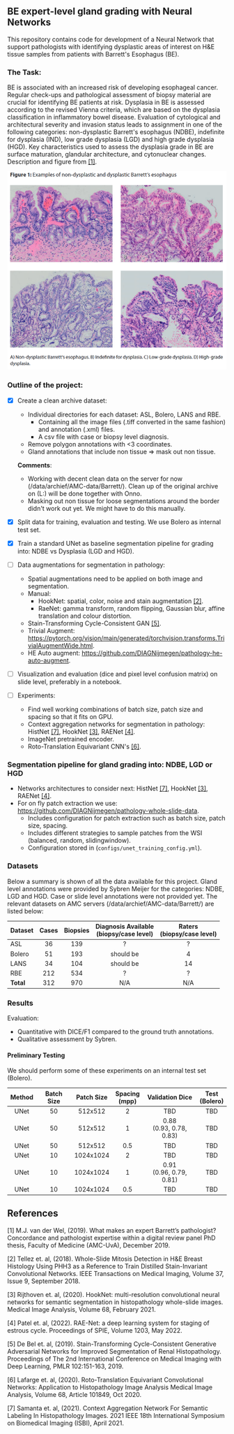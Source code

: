 ## BE expert-level gland grading with Neural Networks
This repository contains code for development of a Neural Network that support pathologists with identifying dysplastic 
areas of interest on H&E tissue samples from patients with Barrett's Esophagus (BE). 

### The Task:
BE is associated with an increased risk of developing esophageal cancer. Regular check-ups and pathological assessment of biopsy material are crucial for identifying BE patients at risk.
Dysplasia in BE is assessed according to the revised Vienna criteria, which are based on the dysplasia classification in inflammatory bowel disease. Evaluation of cytological and architectural severity and invasion status leads to assignment in
one of the following categories: non-dysplastic Barrett's esophagus (NDBE), indefinite for dysplasia (IND), low grade dysplasia (LGD) and high grade dysplasia (HGD). Key characteristics used to assess the
dysplasia grade in BE are surface maturation, glandular architecture, and cytonuclear changes. Description and figure from [[1]](#1).


![](images/examples_grading_BE.png)


### Outline of the project:

- [x] Create a clean archive dataset:
    * Individual directories for each dataset: ASL, Bolero, LANS and RBE.
        * Containing all the image files (.tiff converted in the same fashion) and annotation (.xml) files.
        * A csv file with case or biopsy level diagnosis.
    * Remove polygon annotations with <3 coordinates.
    * Gland annotations that include non tissue => mask out non tissue.
  
    **Comments**: 
     * Working with decent clean data on the server for now (/data/archief/AMC-data/Barrett/). Clean up of the original archive on (L:) will be done together with Onno.
     * Masking out non tissue for loose segmentations around the border didn't work out yet. We might have to do this manually.
- [x] Split data for training, evaluation and testing. We use Bolero as internal test set.
- [x] Train a standard UNet as baseline segmentation pipeline for grading into: NDBE vs Dysplasia (LGD and HGD).
- [ ] Data augmentations for segmentation in pathology:
    * Spatial augmentations need to be applied on both image and segmentation.
    * Manual:
      - HookNet: spatial, color, noise and stain augmentation [[2]](#2). 
      - RaeNet: gamma transform, random flipping, Gaussian blur, affine translation and colour distortion.
    * Stain-Transforming Cycle-Consistent GAN [[5]](#5).
    * Trivial Augment: https://pytorch.org/vision/main/generated/torchvision.transforms.TrivialAugmentWide.html.
    * HE Auto augment: https://github.com/DIAGNijmegen/pathology-he-auto-augment.
- [ ] Visualization and evaluation (dice and pixel level confusion matrix) on slide level, preferably in a notebook.
- [ ] Experiments:
  * Find well working combinations of batch size, patch size and spacing so that it fits on GPU.
  * Context aggregation networks for segmentation in pathology: HistNet [[7]](#7), HookNet [[3]](#3), RAENet [[4]](#4).
  * ImageNet pretrained encoder.
  * Roto-Translation Equivariant CNN's [[6]](#6).
  
### Segmentation pipeline for gland grading into: NDBE, LGD or HGD
* Networks architectures to consider next: HistNet [[7]](#7), HookNet [[3]](#3), RAENet [[4]](#4).
* For on fly patch extraction we use: https://github.com/DIAGNijmegen/pathology-whole-slide-data.
  * Includes configuration for patch extraction such as batch size, patch size, spacing.
  * Includes different strategies to sample patches from the WSI (balanced, random, slidingwindow).
  * Configuration stored in (`configs/unet_training_config.yml`).

### Datasets 
Below a summary is shown of all the data available for this project. Gland level annotations were provided by Sybren Meijer for the categories: NDBE, LGD and HGD.
Case or slide level annotations were not provided yet. The relevant datasets on AMC servers (/data/archief/AMC-data/Barrett/) are listed below:

| Dataset   | Cases | Biopsies | Diagnosis Available<br/>(biopsy/case level) | Raters<br/>(biopsy/case level) |
|-----------|:-----:|:--------:|:-------------------------------------------:|:------------------------------:|
| ASL       |  36   |   139    |                      ?                      |               ?                |
| Bolero    |  51   |   193    |                  should be                  |               4                |
| LANS      |  34   |   104    |                  should be                  |               14               |
| RBE       |  212  |   534    |                      ?                      |               ?                |
| **Total** |  312  |   970    |                     N/A                     |              N/A               |


### Results
Evaluation:
  * Quantitative with DICE/F1 compared to the ground truth annotations.
  * Qualitative assessment by Sybren.

#### Preliminary Testing
We should perform some of these experiments on an internal test set (Bolero).

| Method | Batch Size | Patch Size | Spacing <br/> (mpp) |        Validation Dice        | Test <br/> (Bolero) |
|:------:|:----------:|:----------:|:-------------------:|:-----------------------------:|:-------------------:|
|  UNet  |     50     |  512x512   |          2          |              TBD              |         TBD         |
|  UNet  |     50     |  512x512   |          1          |        0.88  <br/> (0.93, 0.78, 0.83)         |         TBD         | 
|  UNet  |     50     |  512x512   |         0.5         |              TBD              |         TBD         |
|  UNet  |     10     | 1024x1024  |          2          |              TBD              |         TBD         |
|  UNet  |     10     | 1024x1024  |          1          | 0.91 <br/> (0.96, 0.79, 0.81) |         TBD         |
|  UNet  |     10     | 1024x1024  |         0.5         |              TBD              |         TBD         |


## References
<a id="1">[1]</a> 
M.J. van der Wel, (2019). 
What makes an expert Barrett’s pathologist? Concordance and pathologist expertise within a digital review panel
PhD thesis, Faculty of Medicine (AMC-UvA), December 2019.

<a id="2">[2]</a> 
Tellez et. al, (2018). 
Whole-Slide Mitosis Detection in H&E Breast Histology Using PHH3 as a Reference to Train Distilled Stain-Invariant Convolutional Networks.
IEEE Transactions on Medical Imaging, Volume 37, Issue 9, September 2018.

<a id="3">[3]</a> 
Rijthoven et. al, (2020). 
HookNet: multi-resolution convolutional neural networks for semantic segmentation in histopathology whole-slide images. 
Medical Image Analysis, Volume 68, February 2021.

<a id="4">[4]</a> 
Patel et. al, (2022). 
RAE-Net: a deep learning system for staging of estrous cycle. 
Proceedings of SPIE, Volume 1203, May 2022.

<a id="5">[5]</a> 
De Bel et. al, (2019). 
Stain-Transforming Cycle-Consistent Generative Adversarial Networks for Improved Segmentation of Renal Histopathology.
Proceedings of The 2nd International Conference on Medical Imaging with Deep Learning, PMLR 102:151-163, 2019.

<a id="6">[6]</a> 
Lafarge et. al, (2020). 
Roto-Translation Equivariant Convolutional Networks: Application to Histopathology Image Analysis
Medical Image Analysis, Volume 68, Article 101849, Oct 2020.

<a id="7">[7]</a> 
Samanta et. al, (2021). 
Context Aggregation Network For Semantic Labeling In Histopathology Images.
2021 IEEE 18th International Symposium on Biomedical Imaging (ISBI), April 2021.